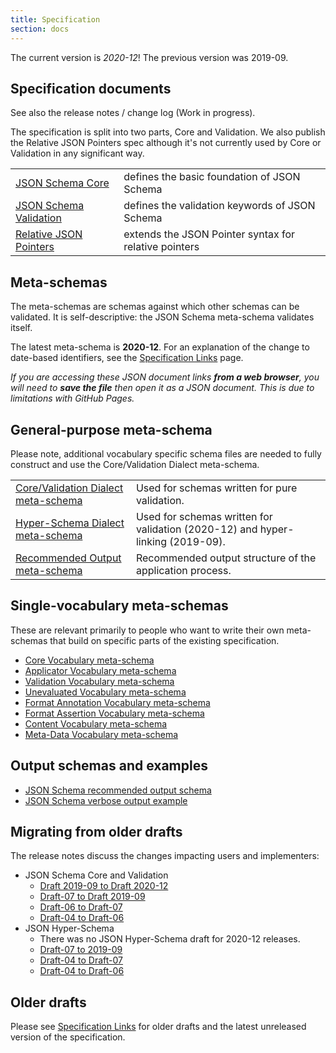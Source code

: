 ```yaml
---
title: Specification
section: docs
---
```


The current version is *2020-12*!
The previous version was 2019-09.

Specification documents
-----------------------

See also the release notes / change log (Work in progress).

The specification is split into two parts, Core and Validation. We also publish
the Relative JSON Pointers spec although it's not currently used by Core or
Validation in any significant way.

|     |     |
|:----|:----|
| [JSON Schema Core](../../draft/2020-12/json-schema-core.html)   | defines the basic foundation of JSON Schema   |
| [JSON Schema Validation](../../draft/2020-12/json-schema-validation.html)   | defines the validation keywords of JSON Schema    |
| [Relative JSON Pointers](https://tools.ietf.org/html/draft-bhutton-relative-json-pointer-00)   | extends the JSON Pointer syntax for relative pointers   |

Meta-schemas
------------

The meta-schemas are schemas against which other schemas can be validated. It is self-descriptive: the JSON Schema meta-schema validates itself.

The latest meta-schema is **2020-12**.  For an explanation of the change to date-based identifiers, see the [Specification Links](../specification-links) page.

_If you are accessing these JSON document links **from a web browser**, you will need to **save the file** then open it as a JSON document.  This is due to limitations with GitHub Pages._

## General-purpose meta-schema

Please note, additional vocabulary specific schema files are needed to fully construct and use the Core/Validation Dialect meta-schema.

|                                                                                        |                                                                                |
|:---------------------------------------------------------------------------------------|:-------------------------------------------------------------------------------|
| [Core/Validation Dialect meta-schema](../../draft/2020-12/schema)    | Used for schemas written for pure validation.                                  |
| [Hyper-Schema Dialect meta-schema](../../draft/2020-12/hyper-schema) | Used for schemas written for validation (2020-12) and hyper-linking (2019-09). |
| [Recommended Output meta-schema](../../draft/2020-12/output/schema)  | Recommended output structure of the application process.                       |

## Single-vocabulary meta-schemas

These are relevant primarily to people who want to write their own meta-schemas that build on specific parts of the existing specification.

- [Core Vocabulary meta-schema](../../draft/2020-12/meta/core)
- [Applicator Vocabulary meta-schema](../../draft/2020-12/meta/applicator)
- [Validation Vocabulary meta-schema](../../draft/2020-12/meta/validation)
- [Unevaluated Vocabulary meta-schema](../../draft/2020-12/meta/unevaluated)
- [Format Annotation Vocabulary meta-schema](../../draft/2020-12/meta/format-annotation)
- [Format Assertion Vocabulary meta-schema](../../draft/2020-12/meta/format-assertion)
- [Content Vocabulary meta-schema](../../draft/2020-12/meta/content)
- [Meta-Data Vocabulary meta-schema](../../draft/2020-12/meta/meta-data)

## Output schemas and examples
- [JSON Schema recommended output schema](../../draft/2020-12/output/schema)
- [JSON Schema verbose output example](../../draft/2020-12/output/verbose-example)

Migrating from older drafts
-------------

The release notes discuss the changes impacting users and implementers:

- JSON Schema Core and Validation
    - [Draft 2019-09 to Draft 2020-12](../../draft/2020-12/release-notes)
    - [Draft-07 to Draft 2019-09](../../draft/2019-09/release-notes)
    - [Draft-06 to Draft-07](../../draft-07/json-schema-release-notes)
    - [Draft-04 to Draft-06](../../draft-06/json-schema-release-notes)
- JSON Hyper-Schema
    - There was no JSON Hyper-Schema draft for 2020-12 releases.
    - [Draft-07 to 2019-09](../../draft/2019-09/release-notes#hyper-schema-vocabulary)
    - [Draft-04 to Draft-07](../../draft-07/json-hyper-schema-release-notes)
    - [Draft-04 to Draft-06](../../draft-06/json-hyper-schema-release-notes)

Older drafts
------------

Please see [Specification Links](../../specification-links) for older drafts and the latest unreleased version of the specification.
